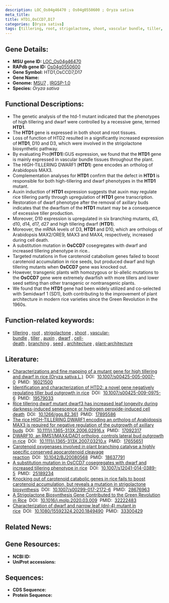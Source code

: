 ```yaml
---
description: LOC_Os04g46470 ; Os04g0550600 ; Oryza sativa
meta_title:
title: HTD1,OsCCD7,D17
categories: [Oryza sativa]
tags: [tillering, root, strigolactone, shoot, vascular bundle, tiller, auxin, dwarf, cell death, branching, seed, architecture, plant architecture]
---
```


## Gene Details:
- **MSU gene ID:** [LOC_Os04g46470](http://rice.uga.edu/cgi-bin/ORF_infopage.cgi?orf=LOC_Os04g46470)  
- **RAPdb gene ID:** [Os04g0550600](https://rapdb.dna.affrc.go.jp/locus/?name=Os04g0550600)  
- **Gene Symbol:** HTD1,OsCCD7,D17
- **Gene Name:**
- **Genome:**  [MSU7](http://rice.uga.edu/)&nbsp;,&nbsp;[IRGSP-1.0](https://rapdb.dna.affrc.go.jp/download/irgsp1.html)
- **Species:** *Oryza sativa*

## Functional Descriptions:
   - The genetic analysis of the htd-1 mutant indicated that the phenotypes of high tillering and dwarf were controlled by a recessive gene, termed **HTD1**.
   - The **HTD1** gene is expressed in both shoot and root tissues.
   - Loss of function of HTD2 resulted in a significantly increased expression of **HTD1**, D10 and D3, which were involved in the strigolactone biosynthetic pathway.
   - By evaluating Pro(**HTD1**):GUS expression, we found that the **HTD1** gene is mainly expressed in vascular bundle tissues throughout the plant.
   - The HIGH-TILLERING DWARF1 (**HTD1**) gene encodes an ortholog of Arabidopsis MAX3.
   - Complementation analyses for **HTD1** confirm that the defect in **HTD1** is responsible for both high-tillering and dwarf phenotypes in the **HTD1** mutant.
   - Auxin induction of **HTD1** expression suggests that auxin may regulate rice tillering partly through upregulation of **HTD1** gene transcription.
   - Restoration of dwarf phenotype after the removal of axillary buds indicates that the dwarfism of the **HTD1** mutant may be a consequence of excessive tiller production.
   - Moreover, D10 expression is upregulated in six branching mutants, d3, d10, d14, d17, d27 and high tillering dwarf (**HTD1**).
   - Moreover, the mRNA levels of D3, **HTD1** and D10, which are orthologs of Arabidopsis MAX2/ORE9, MAX3 and MAX4, respectively, increased during cell death.
   - A substitution mutation in **OsCCD7** cosegregates with dwarf and increased tillering phenotype in rice..
   - Targeted mutations in five carotenoid catabolism genes failed to boost carotenoid accumulation in rice seeds, but produced dwarf and high tillering mutants when **OsCCD7** gene was knocked out.
   - However, transgenic plants with homozygous or bi-allelic mutations to the **OsCCD7** gene were extremely dwarfish with more tillers and lower seed setting than other transgenic or nontransgenic plants.
   - We found that the **HTD1** gene had been widely utilized and co-selected with Semidwarf 1 (SD1), both contributing to the improvement of plant architecture in modern rice varieties since the Green Revolution in the 1960s.

## Function-related keywords:
   - [tillering](/tags/tillering/)&nbsp;,&nbsp;[root](/tags/root/)&nbsp;,&nbsp;[strigolactone](/tags/strigolactone/)&nbsp;,&nbsp;[shoot](/tags/shoot/)&nbsp;,&nbsp;[vascular-bundle](/tags/vascular-bundle/)&nbsp;,&nbsp;[tiller](/tags/tiller/)&nbsp;,&nbsp;[auxin](/tags/auxin/)&nbsp;,&nbsp;[dwarf](/tags/dwarf/)&nbsp;,&nbsp;[cell-death](/tags/cell-death/)&nbsp;,&nbsp;[branching](/tags/branching/)&nbsp;,&nbsp;[seed](/tags/seed/)&nbsp;,&nbsp;[architecture](/tags/architecture/)&nbsp;,&nbsp;[plant-architecture](/tags/plant-architecture/)

## Literature:
   - [Characterizations and fine mapping of a mutant gene for high tillering and dwarf in rice (Oryza sativa L.)](https://www.doi.org/10.1007/s00425-005-0007-0)&nbsp;&nbsp;DOI:&nbsp;&nbsp;[10.1007/s00425-005-0007-0](https://www.doi.org/10.1007/s00425-005-0007-0)&nbsp;&nbsp;PMID:&nbsp;&nbsp;[16021500](https://pubmed.ncbi.nlm.nih.gov/16021500/)
   - [Identification and characterization of HTD2: a novel gene negatively regulating tiller bud outgrowth in rice](https://www.doi.org/10.1007/s00425-009-0975-6)&nbsp;&nbsp;DOI:&nbsp;&nbsp;[10.1007/s00425-009-0975-6](https://www.doi.org/10.1007/s00425-009-0975-6)&nbsp;&nbsp;PMID:&nbsp;&nbsp;[19579033](https://pubmed.ncbi.nlm.nih.gov/19579033/)
   - [Rice tillering dwarf mutant dwarf3 has increased leaf longevity during darkness-induced senescence or hydrogen peroxide-induced cell death](https://www.doi.org/10.1266/ggs.82.361)&nbsp;&nbsp;DOI:&nbsp;&nbsp;[10.1266/ggs.82.361](https://www.doi.org/10.1266/ggs.82.361)&nbsp;&nbsp;PMID:&nbsp;&nbsp;[17895586](https://pubmed.ncbi.nlm.nih.gov/17895586/)
   - [The rice HIGH-TILLERING DWARF1 encoding an ortholog of Arabidopsis MAX3 is required for negative regulation of the outgrowth of axillary buds](https://www.doi.org/10.1111/j.1365-313X.2006.02916.x)&nbsp;&nbsp;DOI:&nbsp;&nbsp;[10.1111/j.1365-313X.2006.02916.x](https://www.doi.org/10.1111/j.1365-313X.2006.02916.x)&nbsp;&nbsp;PMID:&nbsp;&nbsp;[17092317](https://pubmed.ncbi.nlm.nih.gov/17092317/)
   - [DWARF10, an RMS1/MAX4/DAD1 ortholog, controls lateral bud outgrowth in rice](https://www.doi.org/10.1111/j.1365-313X.2007.03210.x)&nbsp;&nbsp;DOI:&nbsp;&nbsp;[10.1111/j.1365-313X.2007.03210.x](https://www.doi.org/10.1111/j.1365-313X.2007.03210.x)&nbsp;&nbsp;PMID:&nbsp;&nbsp;[17655651](https://pubmed.ncbi.nlm.nih.gov/17655651/)
   - [Carotenoid oxygenases involved in plant branching catalyse a highly specific conserved apocarotenoid cleavage reaction](https://www.doi.org/10.1042/BJ20080568)&nbsp;&nbsp;DOI:&nbsp;&nbsp;[10.1042/BJ20080568](https://www.doi.org/10.1042/BJ20080568)&nbsp;&nbsp;PMID:&nbsp;&nbsp;[18637791](https://pubmed.ncbi.nlm.nih.gov/18637791/)
   - [A substitution mutation in OsCCD7 cosegregates with dwarf and increased tillering phenotype in rice](https://www.doi.org/10.1007/s12041-014-0389-5)&nbsp;&nbsp;DOI:&nbsp;&nbsp;[10.1007/s12041-014-0389-5](https://www.doi.org/10.1007/s12041-014-0389-5)&nbsp;&nbsp;PMID:&nbsp;&nbsp;[25189234](https://pubmed.ncbi.nlm.nih.gov/25189234/)
   - [Knocking out of carotenoid catabolic genes in rice fails to boost carotenoid accumulation, but reveals a mutation in strigolactone biosynthesis](https://www.doi.org/10.1007/s00299-017-2172-6)&nbsp;&nbsp;DOI:&nbsp;&nbsp;[10.1007/s00299-017-2172-6](https://www.doi.org/10.1007/s00299-017-2172-6)&nbsp;&nbsp;PMID:&nbsp;&nbsp;[28676963](https://pubmed.ncbi.nlm.nih.gov/28676963/)
   - [A Strigolactone Biosynthesis Gene Contributed to the Green Revolution in Rice](https://www.doi.org/10.1016/j.molp.2020.03.009)&nbsp;&nbsp;DOI:&nbsp;&nbsp;[10.1016/j.molp.2020.03.009](https://www.doi.org/10.1016/j.molp.2020.03.009)&nbsp;&nbsp;PMID:&nbsp;&nbsp;[32222483](https://pubmed.ncbi.nlm.nih.gov/32222483/)
   - [Characterization of dwarf and narrow leaf (dnl-4) mutant in rice](https://www.doi.org/10.1080/15592324.2020.1849490)&nbsp;&nbsp;DOI:&nbsp;&nbsp;[10.1080/15592324.2020.1849490](https://www.doi.org/10.1080/15592324.2020.1849490)&nbsp;&nbsp;PMID:&nbsp;&nbsp;[33300429](https://pubmed.ncbi.nlm.nih.gov/33300429/)

## Related News:

## Gene Resources:
- **NCBI ID:**  []()
- **UniProt accessions:** [](https://www.uniprot.org/uniprotkb//entry)

## Sequences:
- **CDS Sequence:**
- **Protein Sequence:**

